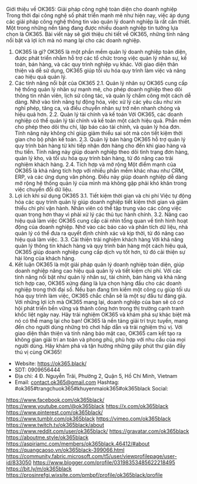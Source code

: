 Giới thiệu về OK365: Giải pháp công nghệ toàn diện cho doanh nghiệp
Trong thời đại công nghệ số phát triển mạnh mẽ như hiện nay, việc áp dụng các giải pháp công nghệ thông tin vào quản lý doanh nghiệp là rất cần thiết. Một trong những nền tảng đang được nhiều doanh nghiệp tin tưởng lựa chọn là OK365. Bài viết này sẽ giới thiệu chi tiết về OK365, những tính năng nổi bật và lợi ích mà nó mang lại cho các doanh nghiệp.
1. OK365 là gì?
OK365 là một phần mềm quản lý doanh nghiệp toàn diện, được phát triển nhằm hỗ trợ các tổ chức trong việc quản lý nhân sự, kế toán, bán hàng, và các quy trình nghiệp vụ khác. Với giao diện thân thiện và dễ sử dụng, OK365 giúp tối ưu hóa quy trình làm việc và nâng cao hiệu quả quản lý.
2. Các tính năng nổi bật của OK365
2.1. Quản lý nhân sự
OK365 cung cấp hệ thống quản lý nhân sự mạnh mẽ, cho phép doanh nghiệp theo dõi thông tin nhân viên, lịch sử công tác, và quản lý chấm công một cách dễ dàng. Nhờ vào tính năng tự động hóa, việc xử lý các yêu cầu như xin nghỉ phép, tăng ca, và điều chuyển nhân sự trở nên nhanh chóng và hiệu quả hơn.
2.2. Quản lý tài chính và kế toán
Với OK365, các doanh nghiệp có thể quản lý tài chính và kế toán một cách hiệu quả. Phần mềm cho phép theo dõi thu chi, lập báo cáo tài chính, và quản lý hóa đơn. Tính năng này không chỉ giúp giảm thiểu sai sót mà còn tiết kiệm thời gian cho bộ phận kế toán.
2.3. Quản lý bán hàng
OK365 hỗ trợ quản lý quy trình bán hàng từ khi tiếp nhận đơn hàng cho đến khi giao hàng và thu tiền. Tính năng này giúp doanh nghiệp theo dõi tình trạng đơn hàng, quản lý kho, và tối ưu hóa quy trình bán hàng, từ đó nâng cao trải nghiệm khách hàng.
2.4. Tích hợp và mở rộng
Một điểm mạnh của OK365 là khả năng tích hợp với nhiều phần mềm khác nhau như CRM, ERP, và các ứng dụng văn phòng. Điều này giúp doanh nghiệp dễ dàng mở rộng hệ thống quản lý của mình mà không gặp phải khó khăn trong việc chuyển đổi dữ liệu.
3. Lợi ích khi sử dụng OK365
3.1. Tiết kiệm thời gian và chi phí
Việc tự động hóa các quy trình quản lý giúp doanh nghiệp tiết kiệm thời gian và giảm thiểu chi phí vận hành. Nhân viên có thể tập trung vào các công việc quan trọng hơn thay vì phải xử lý các thủ tục hành chính.
3.2. Nâng cao hiệu quả làm việc
OK365 cung cấp cái nhìn tổng quan về tình hình hoạt động của doanh nghiệp. Nhờ vào các báo cáo và phân tích dữ liệu, nhà quản lý có thể đưa ra quyết định chính xác và kịp thời, từ đó nâng cao hiệu quả làm việc.
3.3. Cải thiện trải nghiệm khách hàng
Với khả năng quản lý thông tin khách hàng và quy trình bán hàng một cách hiệu quả, OK365 giúp doanh nghiệp cung cấp dịch vụ tốt hơn, từ đó cải thiện sự hài lòng của khách hàng.
4. Kết luận
OK365 là một giải pháp quản lý doanh nghiệp toàn diện, giúp doanh nghiệp nâng cao hiệu quả quản lý và tiết kiệm chi phí. Với các tính năng nổi bật như quản lý nhân sự, tài chính, bán hàng và khả năng tích hợp cao, OK365 xứng đáng là lựa chọn hàng đầu cho các doanh nghiệp trong thời đại số. Nếu bạn đang tìm kiếm một công cụ giúp tối ưu hóa quy trình làm việc, OK365 chắc chắn sẽ là một sự đầu tư đáng giá.
Với những lợi ích mà OK365 mang lại, doanh nghiệp của bạn sẽ có cơ hội phát triển bền vững và thành công hơn trong thị trường cạnh tranh khốc liệt ngày nay. Hãy trải nghiệm OK365 và khám phá sự khác biệt mà nó có thể mang lại cho bạn!
OK365 là nền tảng giải trí trực tuyến, mang đến cho người dùng những trò chơi hấp dẫn và trải nghiệm thú vị. Với giao diện thân thiện và tính năng bảo mật cao, OK365 cam kết tạo ra không gian giải trí an toàn và phong phú, phù hợp với nhu cầu của mọi người dùng. Hãy khám phá và tận hưởng những giây phút thư giãn đầy thú vị cùng OK365!
 - Website: https://ok365.black/
- SDT: 0909656444
- Địa chỉ: 4 Đ. Nguyễn Trãi, Phường 2, Quận 5, Hồ Chí Minh, Vietnam
 - Email: contact.ok365@gmail.com
Hashtag: #ok365#trangchuok365#khuyenmaiok365#ok365black 
Social:

https://www.facebook.com/ok365black/
https://www.youtube.com/@ok365black
https://x.com/ok365black
https://www.pinterest.com/ok365black/
https://www.tumblr.com/ok365black
https://vimeo.com/ok365black
https://www.twitch.tv/ok365black/about
https://www.reddit.com/user/ok365black/
https://gravatar.com/ok365black
https://aboutme.style/ok365black
https://aspiriamc.com/members/ok365black.46412/#about
https://quangcaoso.vn/ok365black-399066.html
https://community.fabric.microsoft.com/t5/user/viewprofilepage/user-id/833050
https://www.blogger.com/profile/03198353485622218495
https://bit.ly/m/ok365black
https://prosinrefgi.wixsite.com/pmbpf/profile/ok365black/profile